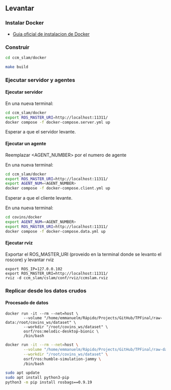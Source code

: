 ## Levantar

### Instalar Docker
  - [Guia oficial de instalacion de Docker](https://docs.docker.com/engine/install/)

### Construir

```bash
cd ccm_slam/docker

make build
```


### Ejecutar servidor y agentes

#### Ejecutar servidor

En una nueva terminal:
```bash
cd ccm_slam/docker
export ROS_MASTER_URI=http://localhost:11311/
docker compose -f docker-compose.server.yml up
```

Esperar a que el servidor levante.

#### Ejecutar un agente

Reemplazar <AGENT_NUMBER> por el numero de agente

En una nueva terminal:
```bash
cd ccm_slam/docker
export ROS_MASTER_URI=http://localhost:11311/
export AGENT_NUM=<AGENT_NUMBER>
docker compose -f docker-compose.client.yml up
```

Esperar a que el cliente levante.

En una nueva terminal:
```bash
cd covins/docker
export AGENT_NUM=<AGENT_NUMBER>
export ROS_MASTER_URI=http://localhost:11311/
docker compose -f docker-compose.data.yml up
```

#### Ejecutar rviz

Exportar el ROS_MASTER_URI (proveido en la terminal donde se levanto el roscore) y levantar rviz

```
export ROS_IP=127.0.0.102
export ROS_MASTER_URI=http://localhost:11311/
rviz -d ccm_slam/cslam/conf/rviz/ccmslam.rviz
```

### Replicar desde los datos crudos

#### Procesado de datos

```
docker run -it --rm --net=host \
        --volume "/home/emmanuelm/Rápido/Projects/GitHub/TPFinal/raw-data:/root/covins_ws/dataset" \
        --workdir "/root/covins_ws/dataset" \
        osrf/ros:melodic-desktop-bionic \
        /bin/bash
```

```bash
docker run -it --rm --net=host \
        --volume "/home/emmanuelm/Rápido/Projects/GitHub/TPFinal/raw-data:/root/covins_ws/dataset" \
        --workdir "/root/covins_ws/dataset" \
        osrf/ros:humble-simulation-jammy \
        /bin/bash

sudo apt update
sudo apt install python3-pip
python3 -m pip install rosbags==0.9.19
```
